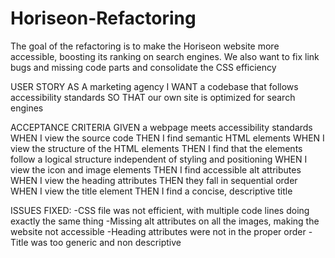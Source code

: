 # Horiseon-Refactoring
The goal of the refactoring is to make the Horiseon website more accessible, boosting its ranking on search engines. We also want to fix link bugs and missing code parts and consolidate the CSS efficiency 

USER STORY 
AS A marketing agency
I WANT a codebase that follows accessibility standards
SO THAT our own site is optimized for search engines

ACCEPTANCE CRITERIA 
GIVEN a webpage meets accessibility standards
WHEN I view the source code
THEN I find semantic HTML elements
WHEN I view the structure of the HTML elements
THEN I find that the elements follow a logical structure independent of styling and positioning
WHEN I view the icon and image elements
THEN I find accessible alt attributes
WHEN I view the heading attributes
THEN they fall in sequential order
WHEN I view the title element
THEN I find a concise, descriptive title

ISSUES FIXED:
-CSS file was not efficient, with multiple code lines doing exactly the same thing
-Missing alt attributes on all the images, making the website not accessible
-Heading attributes were not in the proper order
-Title was too generic and non descriptive
